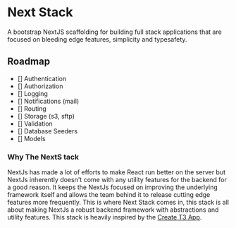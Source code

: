 # Next Stack

A bootstrap NextJS scaffolding for building full stack applications that are focused on bleeding edge features, simplicity and typesafety.

## Roadmap

- [] Authentication
- [] Authorization
- [] Logging
- [] Notifications (mail)
- [] Routing
- [] Storage (s3, sftp)
- [] Validation
- [] Database Seeders
- [] Models

### Why The NextS tack

NextJs has made a lot of efforts to make React run better on the server but NextJs inherently doesn't come with any utility features for the backend for a good reason. It keeps the NextJs focused on improving the underlying framework itself and allows the team behind it to release cutting edge features more frequently. This is where Next Stack comes in, this stack is all about making NextJs a robust backend framework with abstractions and utility features. This stack is heavily inspired by the [Create T3 App](https://create.t3.gg).

